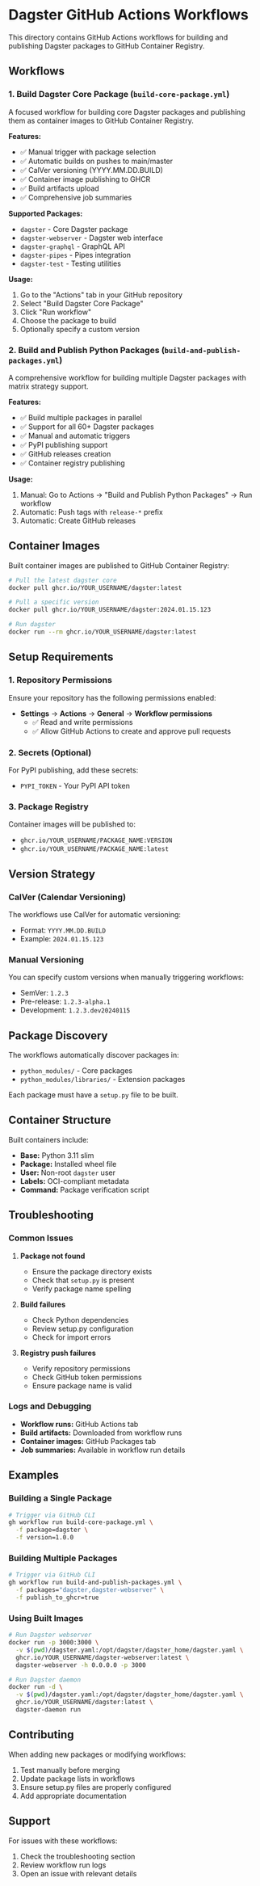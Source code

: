 # Dagster GitHub Actions Workflows

This directory contains GitHub Actions workflows for building and publishing Dagster packages to GitHub Container Registry.

## Workflows

### 1. Build Dagster Core Package (`build-core-package.yml`)

A focused workflow for building core Dagster packages and publishing them as container images to GitHub Container Registry.

**Features:**
- ✅ Manual trigger with package selection
- ✅ Automatic builds on pushes to main/master
- ✅ CalVer versioning (YYYY.MM.DD.BUILD)
- ✅ Container image publishing to GHCR
- ✅ Build artifacts upload
- ✅ Comprehensive job summaries

**Supported Packages:**
- `dagster` - Core Dagster package
- `dagster-webserver` - Dagster web interface
- `dagster-graphql` - GraphQL API
- `dagster-pipes` - Pipes integration
- `dagster-test` - Testing utilities

**Usage:**
1. Go to the "Actions" tab in your GitHub repository
2. Select "Build Dagster Core Package"
3. Click "Run workflow"
4. Choose the package to build
5. Optionally specify a custom version

### 2. Build and Publish Python Packages (`build-and-publish-packages.yml`)

A comprehensive workflow for building multiple Dagster packages with matrix strategy support.

**Features:**
- ✅ Build multiple packages in parallel
- ✅ Support for all 60+ Dagster packages
- ✅ Manual and automatic triggers
- ✅ PyPI publishing support
- ✅ GitHub releases creation
- ✅ Container registry publishing

**Usage:**
1. Manual: Go to Actions → "Build and Publish Python Packages" → Run workflow
2. Automatic: Push tags with `release-*` prefix
3. Automatic: Create GitHub releases

## Container Images

Built container images are published to GitHub Container Registry:

```bash
# Pull the latest dagster core
docker pull ghcr.io/YOUR_USERNAME/dagster:latest

# Pull a specific version
docker pull ghcr.io/YOUR_USERNAME/dagster:2024.01.15.123

# Run dagster
docker run --rm ghcr.io/YOUR_USERNAME/dagster:latest
```

## Setup Requirements

### 1. Repository Permissions

Ensure your repository has the following permissions enabled:
- **Settings** → **Actions** → **General** → **Workflow permissions**
  - ✅ Read and write permissions
  - ✅ Allow GitHub Actions to create and approve pull requests

### 2. Secrets (Optional)

For PyPI publishing, add these secrets:
- `PYPI_TOKEN` - Your PyPI API token

### 3. Package Registry

Container images will be published to:
- `ghcr.io/YOUR_USERNAME/PACKAGE_NAME:VERSION`
- `ghcr.io/YOUR_USERNAME/PACKAGE_NAME:latest`

## Version Strategy

### CalVer (Calendar Versioning)

The workflows use CalVer for automatic versioning:
- Format: `YYYY.MM.DD.BUILD`
- Example: `2024.01.15.123`

### Manual Versioning

You can specify custom versions when manually triggering workflows:
- SemVer: `1.2.3`
- Pre-release: `1.2.3-alpha.1`
- Development: `1.2.3.dev20240115`

## Package Discovery

The workflows automatically discover packages in:
- `python_modules/` - Core packages
- `python_modules/libraries/` - Extension packages

Each package must have a `setup.py` file to be built.

## Container Structure

Built containers include:
- **Base:** Python 3.11 slim
- **Package:** Installed wheel file
- **User:** Non-root `dagster` user
- **Labels:** OCI-compliant metadata
- **Command:** Package verification script

## Troubleshooting

### Common Issues

1. **Package not found**
   - Ensure the package directory exists
   - Check that `setup.py` is present
   - Verify package name spelling

2. **Build failures**
   - Check Python dependencies
   - Review setup.py configuration
   - Check for import errors

3. **Registry push failures**
   - Verify repository permissions
   - Check GitHub token permissions
   - Ensure package name is valid

### Logs and Debugging

- **Workflow runs:** GitHub Actions tab
- **Build artifacts:** Downloaded from workflow runs
- **Container images:** GitHub Packages tab
- **Job summaries:** Available in workflow run details

## Examples

### Building a Single Package

```bash
# Trigger via GitHub CLI
gh workflow run build-core-package.yml \
  -f package=dagster \
  -f version=1.0.0
```

### Building Multiple Packages

```bash
# Trigger via GitHub CLI
gh workflow run build-and-publish-packages.yml \
  -f packages="dagster,dagster-webserver" \
  -f publish_to_ghcr=true
```

### Using Built Images

```bash
# Run Dagster webserver
docker run -p 3000:3000 \
  -v $(pwd)/dagster.yaml:/opt/dagster/dagster_home/dagster.yaml \
  ghcr.io/YOUR_USERNAME/dagster-webserver:latest \
  dagster-webserver -h 0.0.0.0 -p 3000

# Run Dagster daemon
docker run -d \
  -v $(pwd)/dagster.yaml:/opt/dagster/dagster_home/dagster.yaml \
  ghcr.io/YOUR_USERNAME/dagster:latest \
  dagster-daemon run
```

## Contributing

When adding new packages or modifying workflows:

1. Test manually before merging
2. Update package lists in workflows
3. Ensure setup.py files are properly configured
4. Add appropriate documentation

## Support

For issues with these workflows:
1. Check the troubleshooting section
2. Review workflow run logs
3. Open an issue with relevant details 